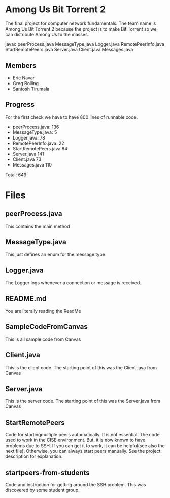 # Among Us Bit Torrent 2
The final project for computer network fundamentals. The team name is Among Us Bit Torrent 2 because the project is to make Bit Torrent so we can distribute Among Us to the masses.

javac peerProcess.java MessageType.java Logger.java RemotePeerInfo.java StartRemotePeers.java Server.java Client.java Messages.java

## Members

- Eric Navar
- Greg Bolling
- Santosh Tirumala

## Progress

For the first check we have to have 800 lines of runnable code.

- peerProcess.java:       136
- MessageType.java:         5
- Logger.java:             78
- RemotePeerInfo.java:     22
- StartRemotePeers.java    84
- Server.java             141
- Client.java              73
- Messages.java           110

Total:                    649

# Files

## peerProcess.java

This contains the main method

## MessageType.java

This just defines an enum for the message type

## Logger.java

The Logger logs whenever a connection or message is received.

## README.md

You are literally reading the ReadMe

## SampleCodeFromCanvas

This is all sample code from Canvas

## Client.java

This is the client code. The starting point of this was the Client.java from Canvas

## Server.java

This is the server code. The starting point of this was the Server.java from Canvas

## StartRemotePeers

Code for startingmultiple peers automatically. It is not essential. The code used to work in the CISE environment. But, it is now known to have problems due to SSH. If you can get it to work, it can be helpful(see also the next file). Otherwise, you can always start peers manually. See the project description for explanation.

## startpeers-from-students

Code and instruction for getting around the SSH problem. This was discovered by some student group.
